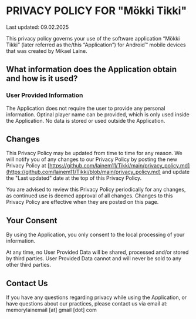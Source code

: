 # PRIVACY POLICY FOR "Mökki Tikki"
Last updated: 09.02.2025

This privacy policy governs your use of the software application “Mökki Tikki” (later referred as the/this “Application”) for Android™ mobile devices that was created by Mikael Laine.

## What information does the Application obtain and how is it used?
### User Provided Information
The Application does not require the user to provide any personal information. Optinal player name can be provided, which is only used inside the Application. No data is stored or used outside the Application.

## Changes
This Privacy Policy may be updated from time to time for any reason. We will notify you of any changes to our Privacy Policy by posting the new Privacy Policy at [https://github.com/lainem11/Tikki/main/privacy_policy.md](https://github.com/lainem11/Tikki/blob/main/privacy_policy.md) and update the "Last updated" date at the top of this Privacy Policy.

You are advised to review this Privacy Policy periodically for any changes, as continued use is deemed approval of all changes. Changes to this Privacy Policy are effective when they are posted on this page.

## Your Consent
By using the Application, you only consent to the local processing of your information.

At any time, no User Provided Data will be shared, processed and/or stored by third parties. User Provided Data cannot and will never be sold to any other third parties.

## Contact Us
If you have any questions regarding privacy while using the Application, or have questions about our practices, please contact us via email at:
memorylainemail [at] gmail [dot] com
